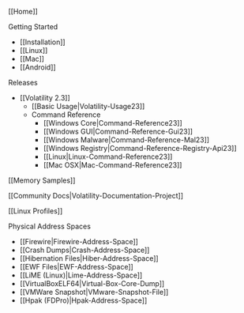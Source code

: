 [[Home]]

Getting Started
* [[Installation]]
* [[Linux]]
* [[Mac]]
* [[Android]]

Releases
* [[Volatility 2.3]]
  * [[Basic Usage|Volatility-Usage23]]
  * Command Reference
    * [[Windows Core|Command-Reference23]]
    * [[Windows GUI|Command-Reference-Gui23]]
    * [[Windows Malware|Command-Reference-Mal23]]
    * [[Windows Registry|Command-Reference-Registry-Api23]]
    * [[Linux|Linux-Command-Reference23]]
    * [[Mac OSX|Mac-Command-Reference23]]

[[Memory Samples]]

[[Community Docs|Volatility-Documentation-Project]]

[[Linux Profiles]]

Physical Address Spaces
* [[Firewire|Firewire-Address-Space]]
* [[Crash Dumps|Crash-Address-Space]]
* [[Hibernation Files|Hiber-Address-Space]]
* [[EWF Files|EWF-Address-Space]]
* [[LiME (Linux)|Lime-Address-Space]]
* [[VirtualBoxELF64|Virtual-Box-Core-Dump]]
* [[VMWare Snapshot|VMware-Snapshot-File]]
* [[Hpak (FDPro)|Hpak-Address-Space]]

